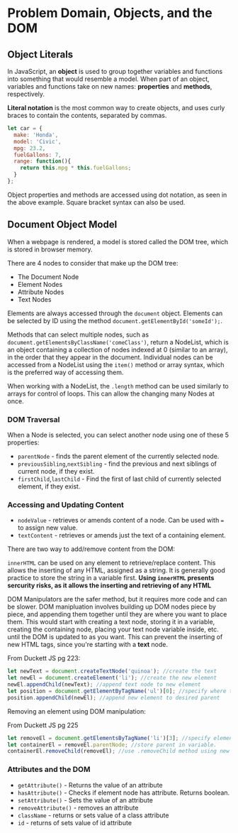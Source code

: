 # Problem Domain, Objects, and the DOM

## Object Literals

In JavaScript, an **object** is used to group together variables and functions into something that would resemble a model. When part of an object, variables and functions take on new names: **properties** and **methods**, respectively.

**Literal notation** is the most common way to create objects, and uses curly braces to contain the contents, separated by commas.

```js
let car = {
  make: 'Honda',
  model: 'Civic',
  mpg: 23.2,
  fuelGallons: 7,
  range: function(){
    return this.mpg * this.fuelGallons;
  }
};
```

Object properties and methods are accessed using dot notation, as seen in the above example. Square bracket syntax can also be used.

## Document Object Model

When a webpage is rendered, a model is stored called the DOM tree, which is stored in browser memory.

There are 4 nodes to consider that make up the DOM tree:

* The Document Node
* Element Nodes
* Attribute Nodes
* Text Nodes

Elements are always accessed through the `document` object. Elements can be selected by ID using the method `document.getElementById('someId');`.

Methods that can select multiple nodes, such as `document.getElementsByClassName('comeClass')`, return a NodeList, which is an object containing a collection of nodes indexed at 0 (similar to an array), in the order that they appear in the document. Individual nodes can be accessed from a NodeList using the `item()` method or array syntax, which is the preferred way of accessing them.

When working with a NodeList, the `.length` method can be used similarly to arrays for control of loops. This can allow the changing many Nodes at once.

### DOM Traversal

When a Node is selected, you can select another node using one of these 5 properties:

* `parentNode` - finds the parent element of the currently selected node.
* `previousSibling`,`nextSibling` - find the previous and next siblings of current node, if they exist.
* `firstChild`,`lastChild` - Find the first of last child of currently selected element, if they exist.

### Accessing and Updating Content

* `nodeValue` - retrieves or amends content of a node. Can be used with `=` to assign new value.
* `textContent` - retrieves or amends just the text of a containing element.

There are two way to add/remove content from the DOM:

`innerHTML` can be used on any element to retrieve/replace content. This allows the inserting of any HTML, assigned as a string. It is generally good practice to store the string in a variable first. **Using `innerHTML` presents sercurity risks, as it allows the inserting and retrieving of any HTML**

DOM Manipulators are the safer method, but it requires more code and can be slower. DOM manipluation involves building up DOM nodes piece by piece, and appending them together until they are where you want to place them. This would start with creating a text node, storing it in a variable, creating the containing node, placing your text node variable inside, etc. until the DOM is updated to as you want. This can prevent the inserting of new HTML tags, since you're starting with a **text** node.

From Duckett JS pg 223:

```js
let newText = document.createTextNode('quinoa'); //create the text
let newEl = document.createElement('li'); //create the new element
newEl.appendChild(newText); //append text node to new element
let position = document.getElementByTagName('ul')[0]; //specify where to place new element
position.appendChild(newEl); //append new element to desired parent
```

Removing an element using DOM manipulation:

From Duckett JS pg 225

```js
let removeEl = document.getElementsByTagName('li')[3]; //specify element you would like to remove
let containerEl = removeEl.parentNode; //store parent in variable.
containerEl.removeChild(removeEl); //use .removeChild method using new variables.
```

### Attributes and the DOM

* `getAttribute()` - Returns the value of an attribute
* `hasAttribute()` - Checks if element node has attribute. Returns boolean.
* `setAttribute()` - Sets the value of an attribute
* `removeAttribute()` - removes an attribute
* `className` - returns or sets value of a class attribute
* `id` - returns of sets value of id attribute
